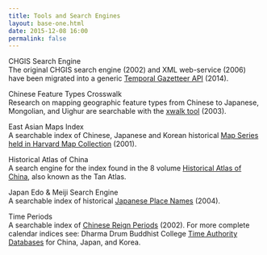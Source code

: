 ```yaml
---
title: Tools and Search Engines
layout: base-one.html
date: 2015-12-08 16:00
permalink: false
---
```


<span class="moray">CHGIS Search Engine</span>
<br>The original CHGIS search engine (2002) and XML web-service (2006) have been migrated into a generic [Temporal Gazetteer API](../search) (2014).

<span class="moray">Chinese Feature Types Crosswalk</span>
<br>Research on mapping geographic feature types from Chinese to Japanese, Mongolian, and Uighur are searchable with the [xwalk tool](http://maps.cga.harvard.edu/chgis/xwalk/) (2003).

<span class="moray">East Asian Maps Index</span>
<br>A searchable index of Chinese, Japanese and Korean historical [Map Series held in Harvard Map Collection](http://maps.cga.harvard.edu/chgis/map_series/) (2001).

<span class="moray">Historical Atlas of China</span>
<br>A search engine for the index found in the 8 volume [Historical Atlas of China](http://maps.cga.harvard.edu/chgis/tan/), also known as the Tan Atlas.

<span class="moray">Japan Edo & Meiji Search Engine</span>
<br>A searchable index of historical [Japanese Place Names](http://maps.cga.harvard.edu/chgis/japan/) (2004).

<span class="moray">Time Periods</span>
<br>A searchable index of [Chinese Reign Periods](http://maps.cga.harvard.edu/chgis/periods/) (2002).  For more complete calendar indices see: Dharma Drum Buddhist College [Time Authority Databases](http://authority.dila.edu.tw/time/) for China, Japan, and Korea. 
